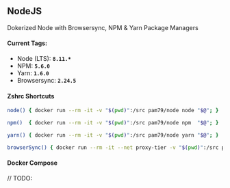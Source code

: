 ## **NodeJS**
Dokerized Node with Browsersync, NPM & Yarn Package Managers

#### Current Tags:

  - Node (LTS): **`8.11.*`**
  - NPM:  **`5.6.0`**
  - Yarn: **`1.6.0`**
  - Browsersync: **`2.24.5`**

#### Zshrc Shortcuts

```zsh
node() { docker run --rm -it -v "$(pwd)":/src pam79/node node "$@"; }
```

```zsh
npm()  { docker run --rm -it -v "$(pwd)":/src pam79/node npm  "$@"; }
```

```zsh
yarn() { docker run --rm -it -v "$(pwd)":/src pam79/node yarn "$@"; }
```

```zsh
browserSync() { docker run --rm -it --net proxy-tier -v "$(pwd)":/src pam79/node browser-sync "$@"; }
```

#### Docker Compose
// TODO:
